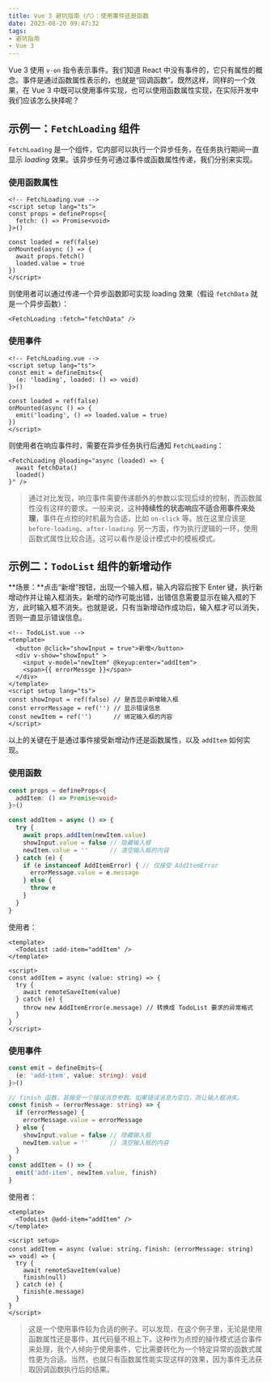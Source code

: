```yaml
---
title: Vue 3 避坑指南（六）：使用事件还是函数
date: 2023-08-20 09:47:32
tags:
- 避坑指南
- Vue 3
---
```


Vue 3 使用 `v-on` 指令表示事件。我们知道 React 中没有事件的，它只有属性的概念。事件是通过函数属性表示的，也就是“回调函数”。既然这样，同样的一个效果，在 Vue 3 中既可以使用事件实现，也可以使用函数属性实现，在实际开发中我们应该怎么抉择呢？

<!-- more -->

## 示例一：`FetchLoading` 组件

`FetchLoading` 是一个组件，它内部可以执行一个异步任务，在任务执行期间一直显示 *loading* 效果。该异步任务可通过事件或函数属性传递，我们分别来实现。

### 使用函数属性

```vue
<!-- FetchLoading.vue -->
<script setup lang="ts">
const props = defineProps<{
  fetch: () => Promise<void>
}>()

const loaded = ref(false)
onMounted(async () => {
  await props.fetch()
  loaded.value = true
})
</script>
```

则使用者可以通过传递一个异步函数即可实现 loading 效果（假设 `fetchData` 就是一个异步函数）：

```vue
<FetchLoading :fetch="fetchData" />
```

### 使用事件

```vue
<!-- FetchLoading.vue -->
<script setup lang="ts">
const emit = defineEmits<{
  (e: 'loading', loaded: () => void)
}>()

const loaded = ref(false)
onMounted(async () => {
  emit('loading', () => loaded.value = true)
})
</script>
```

则使用者在响应事件时，需要在异步任务执行后通知 `FetchLoading`：

```vue
<FetchLoading @loading="async (loaded) => {
  await fetchData()
  loaded()
}" />
```

> 通过对比发现，响应事件需要传递额外的参数以实现后续的控制，而函数属性没有这样的要求。一般来说，这种**持续性的状态响应不适合用事件来处理**，事件在点控的时机最为合适，比如 `on-click` 等。放在这里应该是 `before-loading`、`after-loading`. 另一方面，作为执行逻辑的一环，使用函数式属性比较合适。这可以看作是设计模式中的模板模式。

## 示例二：`TodoList` 组件的新增动作

**场景：**点击“新增”按钮，出现一个输入框，输入内容后按下 Enter 键，执行新增动作并让输入框消失。新增的动作可能出错，出错信息需要显示在输入框的下方，此时输入框不消失。也就是说，只有当新增动作成功后，输入框才可以消失，否则一直显示错误信息。

```vue
<!-- TodoList.vue -->
<template>
  <button @click="showInput = true">新增</button>
  <div v-show="showInput" >
    <input v-model="newItem" @keyup:enter="addItem">
    <span>{{ errorMessge }}</span>
  </div>
</template>
<script setup lang="ts">
const showInput = ref(false) // 是否显示新增输入框
const errorMessage = ref('') // 显示错误信息
const newItem = ref('')      // 绑定输入框的内容
</script>
```

以上的关键在于是通过事件接受新增动作还是函数属性，以及 `addItem` 如何实现。

### 使用函数

```typescript
const props = defineProps<{
  addItem: () => Promise<void>
}>()

const addItem = async () => {
  try {
    await props.addItem(newItem.value)
    showInput.value = false // 隐藏输入框
    newItem.value = ''      // 清空输入框的内容
  } catch (e) {
    if (e instanceof AddItemError) { // 仅接受 AddItemError
      errorMessage.value = e.message
    } else {
      throw e
    }
  }
}
```

使用者：

```vue
<template>
  <TodoList :add-item="addItem" />
</template>

<script>
const addItem = async (value: string) => {
  try {
    await remoteSaveItem(value)
  } catch (e) {
    throw new AddItemError(e.message) // 转换成 TodoList 要求的异常格式
  }
}
</script>
```

### 使用事件

```typescript
const emit = defineEmits<{
  (e: 'add-item', value: string): void
}>()

// finish 函数，其接受一个错误消息参数。如果错误消息为空白，则让输入框消失。
const finish = (errorMessage: string) => {
  if (errorMessage) {
    errorMessage.value = errorMessage
  } else {
    showInput.value = false // 隐藏输入框
    newItem.value = ''      // 清空输入框的内容
  }
}
const addItem = () => {
  emit('add-item', newItem.value, finish)
}
```

使用者：

```vue
<template>
  <TodoList @add-item="addItem" />
</template>

<script setup>
const addItem = async (value: string，finish: (errorMessage: string) => void) => {
  try {
    await remoteSaveItem(value)
    finish(null)
  } catch (e) {
    finish(e.message)
  }
}
</script>
```

> 这是一个使用事件较为合适的例子。可以发现，在这个例子里，无论是使用函数属性还是事件，其代码量不相上下。这种作为点控的操作模式适合事件来处理，我个人倾向于使用事件，它比需要转化为一个特定异常的函数式属性更为合适。当然，也就只有函数属性能实现这样的效果，因为事件无法获取回调函数执行后的结果。
